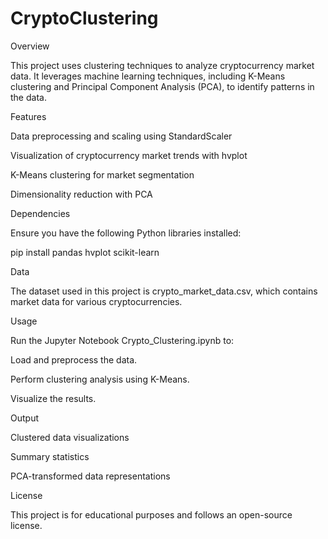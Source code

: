 # CryptoClustering

Overview

This project uses clustering techniques to analyze cryptocurrency market data. It leverages machine learning techniques, including K-Means clustering and Principal Component Analysis (PCA), to identify patterns in the data.

Features

Data preprocessing and scaling using StandardScaler

Visualization of cryptocurrency market trends with hvplot

K-Means clustering for market segmentation

Dimensionality reduction with PCA

Dependencies

Ensure you have the following Python libraries installed:

pip install pandas hvplot scikit-learn

Data

The dataset used in this project is crypto_market_data.csv, which contains market data for various cryptocurrencies.

Usage

Run the Jupyter Notebook Crypto_Clustering.ipynb to:

Load and preprocess the data.

Perform clustering analysis using K-Means.

Visualize the results.

Output

Clustered data visualizations

Summary statistics

PCA-transformed data representations

License

This project is for educational purposes and follows an open-source license.
